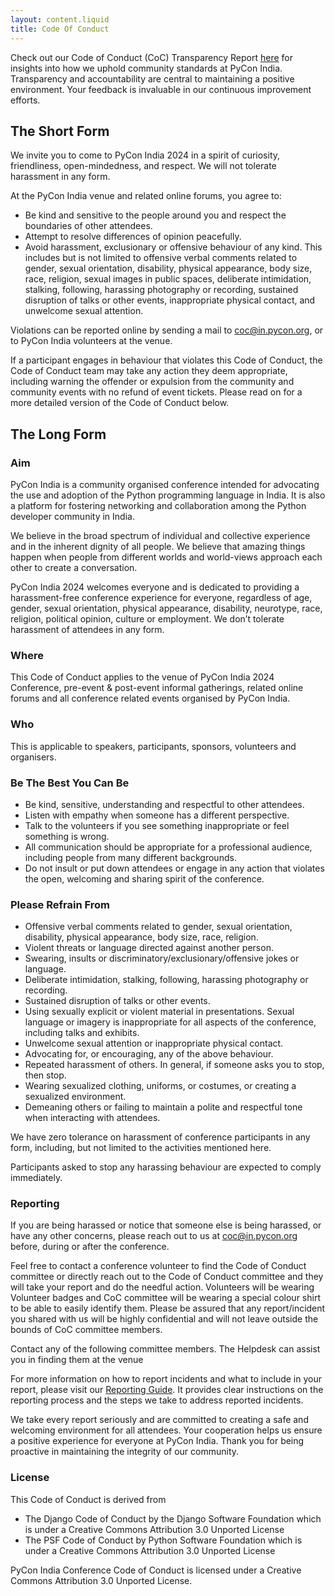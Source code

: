```yaml
---
layout: content.liquid
title: Code Of Conduct
---
```


Check out our Code of Conduct (CoC) Transparency Report [here](https://drive.google.com/file/d/1oKzasX6DPaxmUXKE5LbtRK3Kcs4epyqH/view) for insights into how we uphold community standards at PyCon India. Transparency and accountability are central to maintaining a positive environment. Your feedback is invaluable in our continuous improvement efforts.

The Short Form
-------------

We invite you to come to PyCon India 2024 in a spirit of curiosity, friendliness, open-mindedness, and respect. We will not tolerate harassment in any form.

At the PyCon India venue and related online forums, you agree to:
* Be kind and sensitive to the people around you and respect the boundaries of other attendees.
* Attempt to resolve differences of opinion peacefully.
* Avoid harassment, exclusionary or offensive behaviour of any kind. This includes but is not limited to offensive verbal comments related to gender, sexual orientation, disability, physical appearance, body size, race, religion, sexual images in public spaces, deliberate intimidation, stalking, following, harassing photography or recording, sustained disruption of talks or other events, inappropriate physical contact, and unwelcome sexual attention.

Violations can be reported online by sending a mail to [coc@in.pycon.org](mailto:coc@in.pycon.org), or to PyCon India volunteers at the venue.

If a participant engages in behaviour that violates this Code of Conduct, the Code of Conduct team may take any action they deem appropriate, including warning the offender or expulsion from the community and community events with no refund of event tickets. Please read on for a more detailed version of the Code of Conduct below.


The Long Form
------------

### Aim

PyCon India is a community organised conference intended for advocating the use and adoption of the Python programming language in India. It is also a platform for fostering networking and collaboration among the Python developer community in India.

We believe in the broad spectrum of individual and collective experience and in the inherent dignity of all people. We believe that amazing things happen when people from different worlds and world-views approach each other to create a conversation.

PyCon India 2024 welcomes everyone and is dedicated to providing a harassment-free conference experience for everyone, regardless of age, gender, sexual orientation, physical appearance, disability, neurotype, race, religion, political opinion, culture or employment. We don’t tolerate harassment of attendees in any form.

### Where

This Code of Conduct applies to the venue of PyCon India 2024 Conference, pre-event & post-event informal gatherings, related online forums and all conference related events organised by PyCon India.

### Who

This is applicable to speakers, participants, sponsors, volunteers and organisers.

### Be The Best You Can Be

* Be kind, sensitive, understanding and respectful to other attendees.
* Listen with empathy when someone has a different perspective.
* Talk to the volunteers if you see something inappropriate or feel something is wrong.
* All communication should be appropriate for a professional audience, including people from many different backgrounds.
* Do not insult or put down attendees or engage in any action that violates the open, welcoming and sharing spirit of the conference.

### Please Refrain From

* Offensive verbal comments related to gender, sexual orientation, disability, physical appearance, body size, race, religion.
* Violent threats or language directed against another person.
* Swearing, insults or discriminatory/exclusionary/offensive jokes or language.
* Deliberate intimidation, stalking, following, harassing photography or recording.
* Sustained disruption of talks or other events.
* Using sexually explicit or violent material in presentations. Sexual language or imagery is inappropriate for all aspects of the conference, including talks and exhibits.
* Unwelcome sexual attention or inappropriate physical contact.
* Advocating for, or encouraging, any of the above behaviour.
* Repeated harassment of others. In general, if someone asks you to stop, then stop.
* Wearing sexualized clothing, uniforms, or costumes, or creating a sexualized environment.
* Demeaning others or failing to maintain a polite and respectful tone when interacting with attendees.

We have zero tolerance on harassment of conference participants in any form, including, but not limited to the activities mentioned here.

Participants asked to stop any harassing behaviour are expected to comply immediately.


### Reporting

If you are being harassed or notice that someone else is being harassed, or have any other concerns, please reach out to us at [coc@in.pycon.org](mailto:coc@in.pycon.org) before, during or after the conference.

Feel free to contact a conference volunteer to find the Code of Conduct committee or directly reach out to the Code of Conduct committee and they will take your report and do the needful action. Volunteers will be wearing Volunteer badges and CoC committee will be wearing a special colour shirt to be able to easily identify them. Please be assured that any report/incident you shared with us will be highly confidential and will not leave outside the bounds of CoC committee members.

Contact any of the following committee members. The Helpdesk can assist you in finding them at the venue

For more information on how to report incidents and what to include in your report, please visit our [Reporting Guide](https://in.pycon.org/2024/reporting-guide/). It provides clear instructions on the reporting process and the steps we take to address reported incidents.

We take every report seriously and are committed to creating a safe and welcoming environment for all attendees. Your cooperation helps us ensure a positive experience for everyone at PyCon India. Thank you for being proactive in maintaining the integrity of our community.

### License

This Code of Conduct is derived from
* The Django Code of Conduct by the Django Software Foundation which is under a Creative Commons Attribution 3.0 Unported License
* The PSF Code of Conduct by Python Software Foundation which is under a Creative Commons Attribution 3.0 Unported License

PyCon India Conference Code of Conduct is licensed under a Creative Commons Attribution 3.0 Unported License.
